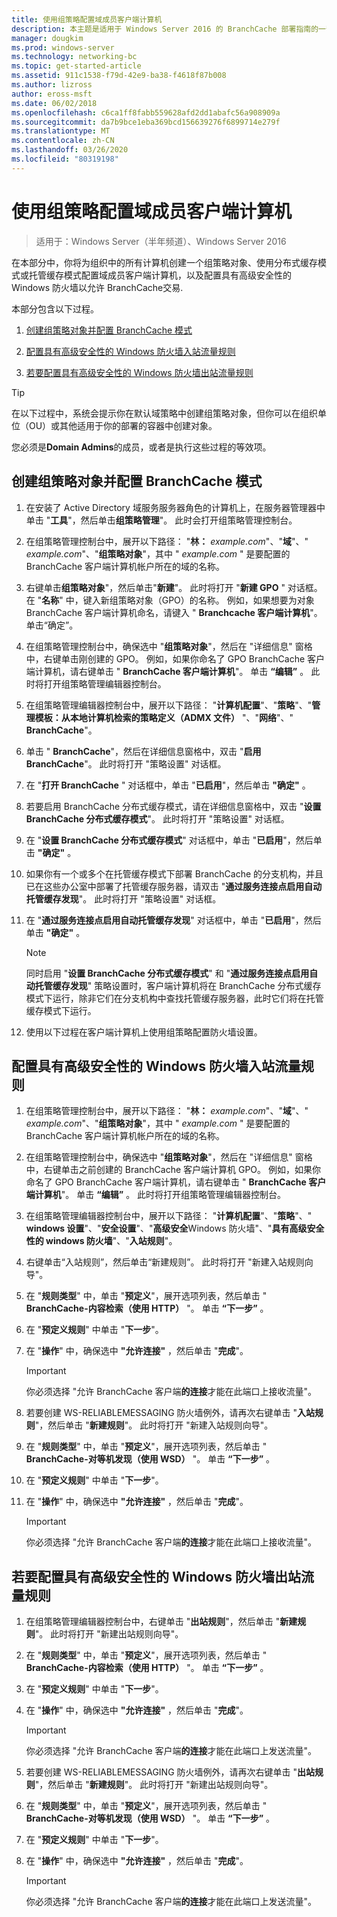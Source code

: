 ```yaml
---
title: 使用组策略配置域成员客户端计算机
description: 本主题是适用于 Windows Server 2016 的 BranchCache 部署指南的一部分，它演示了如何在分布式和托管缓存模式下部署 BranchCache，以优化分支机构中的 WAN 带宽使用情况
manager: dougkim
ms.prod: windows-server
ms.technology: networking-bc
ms.topic: get-started-article
ms.assetid: 911c1538-f79d-42e9-ba38-f4618f87b008
ms.author: lizross
author: eross-msft
ms.date: 06/02/2018
ms.openlocfilehash: c6ca1ff8fabb559628afd2dd1abafc56a908909a
ms.sourcegitcommit: da7b9bce1eba369bcd156639276f6899714e279f
ms.translationtype: MT
ms.contentlocale: zh-CN
ms.lasthandoff: 03/26/2020
ms.locfileid: "80319198"
---
```

# <a name="use-group-policy-to-configure-domain-member-client-computers"></a>使用组策略配置域成员客户端计算机

>适用于：Windows Server（半年频道）、Windows Server 2016

在本部分中，你将为组织中的所有计算机创建一个组策略对象、使用分布式缓存模式或托管缓存模式配置域成员客户端计算机，以及配置具有高级安全性的 Windows 防火墙以允许 BranchCache交易.  
  
本部分包含以下过程。  
  
1.  [创建组策略对象并配置 BranchCache 模式](#bkmk_gp)  
  
2.  [配置具有高级安全性的 Windows 防火墙入站流量规则](#bkmk_inbound)  
  
3.  [若要配置具有高级安全性的 Windows 防火墙出站流量规则](#bkmk_outbound)  
  
> [!TIP]  
> 在以下过程中，系统会提示你在默认域策略中创建组策略对象，但你可以在组织单位（OU）或其他适用于你的部署的容器中创建对象。  
  
您必须是**Domain Admins**的成员，或者是执行这些过程的等效项。  
  
## <a name="to-create-a-group-policy-object-and-configure-branchcache-modes"></a><a name="bkmk_gp"></a>创建组策略对象并配置 BranchCache 模式  
  
1.  在安装了 Active Directory 域服务服务器角色的计算机上，在服务器管理器中单击 "**工具**"，然后单击**组策略管理**"。 此时会打开组策略管理控制台。  
  
2.  在组策略管理控制台中，展开以下路径： "**林：** *example.com*"、"**域**"、" *example.com*"、"**组策略对象**"，其中 " *example.com* " 是要配置的 BranchCache 客户端计算机帐户所在的域的名称。  
  
3.  右键单击**组策略对象**"，然后单击"**新建**"。 此时将打开 "**新建 GPO** " 对话框。 在 "**名称**" 中，键入新组策略对象（GPO）的名称。 例如，如果想要为对象 BranchCache 客户端计算机命名，请键入 " **Branchcache 客户端计算机**"。 单击“确定”。  
  
4.  在组策略管理控制台中，确保选中 "**组策略对象**"，然后在 "详细信息" 窗格中，右键单击刚创建的 GPO。 例如，如果你命名了 GPO BranchCache 客户端计算机，请右键单击 " **BranchCache 客户端计算机**"。 单击 **“编辑”** 。 此时将打开组策略管理编辑器控制台。  
  
5.  在组策略管理编辑器控制台中，展开以下路径： "**计算机配置**"、"**策略**"、"**管理模板：从本地计算机检索的策略定义（ADMX 文件）** "、"**网络**"、" **BranchCache**"。  
  
6.  单击 " **BranchCache**"，然后在详细信息窗格中，双击 "**启用 BranchCache**"。 此时将打开 "策略设置" 对话框。  
  
7.  在 "**打开 BranchCache** " 对话框中，单击 "**已启用**"，然后单击 **"确定"** 。  
  
8.  若要启用 BranchCache 分布式缓存模式，请在详细信息窗格中，双击 "**设置 BranchCache 分布式缓存模式**"。 此时将打开 "策略设置" 对话框。  
  
9. 在 "**设置 BranchCache 分布式缓存模式**" 对话框中，单击 "**已启用**"，然后单击 **"确定"** 。  
  
10. 如果你有一个或多个在托管缓存模式下部署 BranchCache 的分支机构，并且已在这些办公室中部署了托管缓存服务器，请双击 "**通过服务连接点启用自动托管缓存发现**"。 此时将打开 "策略设置" 对话框。  
  
11. 在 "**通过服务连接点启用自动托管缓存发现**" 对话框中，单击 "**已启用**"，然后单击 **"确定"** 。  
  
    > [!NOTE]  
    > 同时启用 "**设置 BranchCache 分布式缓存模式**" 和 "**通过服务连接点启用自动托管缓存发现**" 策略设置时，客户端计算机将在 BranchCache 分布式缓存模式下运行，除非它们在分支机构中查找托管缓存服务器，此时它们将在托管缓存模式下运行。  
  
12. 使用以下过程在客户端计算机上使用组策略配置防火墙设置。  
  
## <a name="to-configure-windows-firewall-with-advanced-security-inbound-traffic-rules"></a><a name="bkmk_inbound"></a>配置具有高级安全性的 Windows 防火墙入站流量规则  
  
1.  在组策略管理控制台中，展开以下路径： "**林：** *example.com*"、"**域**"、" *example.com*"、"**组策略对象**"，其中 " *example.com* " 是要配置的 BranchCache 客户端计算机帐户所在的域的名称。  
  
2.  在组策略管理控制台中，确保选中 "**组策略对象**"，然后在 "详细信息" 窗格中，右键单击之前创建的 BranchCache 客户端计算机 GPO。 例如，如果你命名了 GPO BranchCache 客户端计算机，请右键单击 " **BranchCache 客户端计算机**"。 单击 **“编辑”** 。 此时将打开组策略管理编辑器控制台。  
  
3.  在组策略管理编辑器控制台中，展开以下路径： "**计算机配置**"、"**策略**"、" **windows 设置**"、"**安全设置**"、"**高级安全**Windows 防火墙"、"**具有高级安全性的 windows 防火墙**"、"**入站规则**"。  
  
4.  右键单击“入站规则”，然后单击“新建规则”。 此时将打开 "新建入站规则向导"。  
  
5.  在 "**规则类型**" 中，单击 "**预定义**"，展开选项列表，然后单击 " **BranchCache-内容检索（使用 HTTP）** "。 单击 **“下一步”** 。  
  
6.  在 "**预定义规则**" 中单击 "**下一步**"。  
  
7.  在 "**操作**" 中，确保选中 **"允许连接"** ，然后单击 "**完成**"。  
  
    > [!IMPORTANT]  
    > 你必须选择 "允许 BranchCache 客户端**的连接**才能在此端口上接收流量"。  
  
8.  若要创建 WS-RELIABLEMESSAGING 防火墙例外，请再次右键单击 "**入站规则**"，然后单击 "**新建规则**"。 此时将打开 "新建入站规则向导"。  
  
9. 在 "**规则类型**" 中，单击 "**预定义**"，展开选项列表，然后单击 " **BranchCache-对等机发现（使用 WSD）** "。 单击 **“下一步”** 。  
  
10. 在 "**预定义规则**" 中单击 "**下一步**"。  
  
11. 在 "**操作**" 中，确保选中 **"允许连接"** ，然后单击 "**完成**"。  
  
    > [!IMPORTANT]  
    > 你必须选择 "允许 BranchCache 客户端**的连接**才能在此端口上接收流量"。  
  
## <a name="to-configure-windows-firewall-with-advanced-security-outbound-traffic-rules"></a><a name="bkmk_outbound"></a>若要配置具有高级安全性的 Windows 防火墙出站流量规则  
  
1.  在组策略管理编辑器控制台中，右键单击 "**出站规则**"，然后单击 "**新建规则**"。 此时将打开 "新建出站规则向导"。  
  
2.  在 "**规则类型**" 中，单击 "**预定义**"，展开选项列表，然后单击 " **BranchCache-内容检索（使用 HTTP）** "。 单击 **“下一步”** 。  
  
3.  在 "**预定义规则**" 中单击 "**下一步**"。  
  
4.  在 "**操作**" 中，确保选中 **"允许连接"** ，然后单击 "**完成**"。  
  
    > [!IMPORTANT]  
    > 你必须选择 "允许 BranchCache 客户端**的连接**才能在此端口上发送流量"。  
  
5.  若要创建 WS-RELIABLEMESSAGING 防火墙例外，请再次右键单击 "**出站规则**"，然后单击 "**新建规则**"。 此时将打开 "新建出站规则向导"。  
  
6.  在 "**规则类型**" 中，单击 "**预定义**"，展开选项列表，然后单击 " **BranchCache-对等机发现（使用 WSD）** "。 单击 **“下一步”** 。  
  
7.  在 "**预定义规则**" 中单击 "**下一步**"。  
  
8.  在 "**操作**" 中，确保选中 **"允许连接"** ，然后单击 "**完成**"。  
  
    > [!IMPORTANT]  
    > 你必须选择 "允许 BranchCache 客户端**的连接**才能在此端口上发送流量"。  
  


